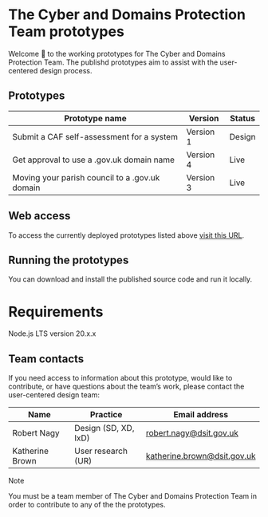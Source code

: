 # The Cyber and Domains Protection Team prototypes
Welcome :wave: to the working prototypes for The Cyber and Domains Protection Team. The publishd prototypes aim to assist with the user-centered design process.

## Prototypes
| **Prototype name**                             | **Version** | **Status** | 
| ---------------------------------------------- | ----------- | ---------- |
| Submit a CAF self-assessment for a system      | Version 1   | Design |
| Get approval to use a .gov.uk domain name      | Version 4   | Live |
| Moving your parish council to a .gov.uk domain | Version 3   | Live |

## Web access
To access the currently deployed prototypes listed above [visit this URL](https://sgs-ddt-01-96c924f9e494.herokuapp.com/).

## Running the prototypes
You can download and install the published source code and run it locally.

# Requirements
Node.js LTS version 20.x.x


## Team contacts
If you need access to information about this prototype, would like to contribute, or have questions about the team’s work, please contact the user-centered design team:

| Name           | Practice                | Email address                | 
| -------------- | ---------------------------- | ---------------------------- |
| Robert Nagy    | Design (SD, XD, IxD) | robert.nagy@dsit.gov.uk |
| Katherine Brown| User research (UR) | katherine.brown@dsit.gov.uk |

> [!NOTE]
> You must be a team member of The Cyber and Domains Protection Team in order to contribute to any of the the prototypes.

